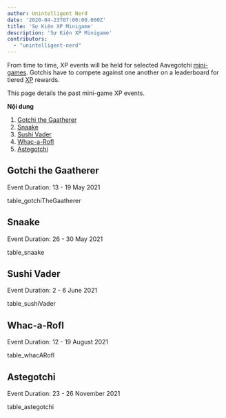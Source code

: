 ```yaml
---
author: Unintelligent Nerd
date: '2020-04-23T07:00:00.000Z'
title: 'Sự Kiện XP Minigame'
description: 'Sự Kiện XP Minigame'
contributors:
  - "unintelligent-nerd"
---
```


From time to time, XP events will be held for selected Aavegotchi [mini-games](/minigames). Gotchis have to compete against one another on a leaderboard for tiered [XP](/xp) rewards.

This page details the past mini-game XP events.

<div class="contentsBox">

**Nội dung**

<ol>
<li><a href=#gotchi-the-gaatherer>Gotchi the Gaatherer</a></li>
<li><a href=#snaake>Snaake</a></li>
<li><a href=#sushi-vader>Sushi Vader</a></li>
<li><a href=#whac-a-rofl>Whac-a-Rofl</a></li>
<li><a href=#astegotchi>Astegotchi</a></li>
</ol>

</div>

## Gotchi the Gaatherer

Event Duration: 13 - 19 May 2021

table_gotchiTheGaatherer

## Snaake

Event Duration: 26 - 30 May 2021

table_snaake

## Sushi Vader

Event Duration: 2 - 6 June 2021

table_sushiVader

## Whac-a-Rofl

Event Duration: 12 - 19 August 2021

table_whacARofl

## Astegotchi

Event Duration: 23 - 26 November 2021

table_astegotchi